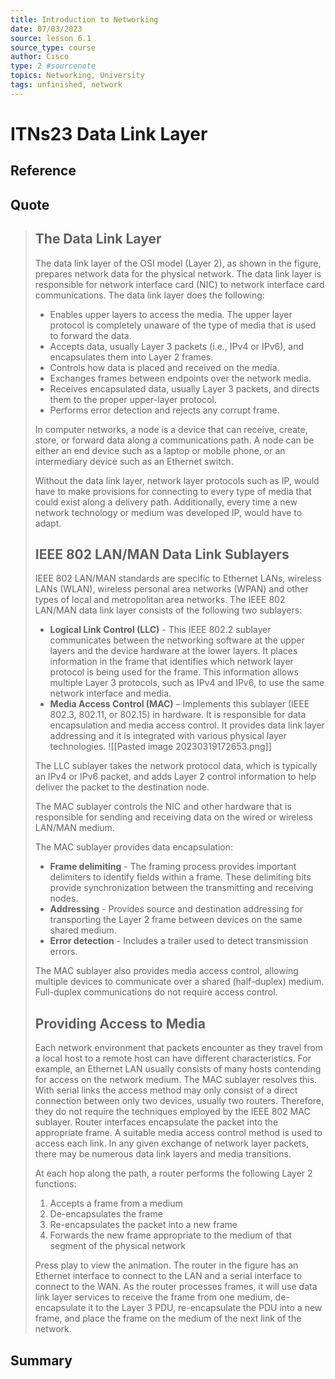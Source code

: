 ```yaml
---
title: Introduction to Networking
date: 07/03/2023
source: lesson 6.1
source_type: course
author: Cisco
type: 2 #sourcenote
topics: Networking, University
tags: unfinished, network
---
```

# ITNs23 Data Link Layer

## **Reference**
<!-- Where do you got it -->

## **Quote**
> ## The Data Link Layer
> The data link layer of the OSI model (Layer 2), as shown in the figure, prepares network data for the physical network. The data link layer is responsible for network interface card (NIC) to network interface card communications. The data link layer does the following:
> 
> -   Enables upper layers to access the media. The upper layer protocol is completely unaware of the type of media that is used to forward the data.
> -   Accepts data, usually Layer 3 packets (i.e., IPv4 or IPv6), and encapsulates them into Layer 2 frames.
> -   Controls how data is placed and received on the media.
> -   Exchanges frames between endpoints over the network media.
> -   Receives encapsulated data, usually Layer 3 packets, and directs them to the proper upper-layer protocol.
> -   Performs error detection and rejects any corrupt frame.
> 
> In computer networks, a node is a device that can receive, create, store, or forward data along a communications path. A node can be either an end device such as a laptop or mobile phone, or an intermediary device such as an Ethernet switch.
> 
> Without the data link layer, network layer protocols such as IP, would have to make provisions for connecting to every type of media that could exist along a delivery path. Additionally, every time a new network technology or medium was developed IP, would have to adapt.
> 
> ## IEEE 802 LAN/MAN Data Link Sublayers
> 
> IEEE 802 LAN/MAN standards are specific to Ethernet LANs, wireless LANs (WLAN), wireless personal area networks (WPAN) and other types of local and metropolitan area networks. The IEEE 802 LAN/MAN data link layer consists of the following two sublayers:
> -   **Logical Link Control (LLC)** - This IEEE 802.2 sublayer communicates between the networking software at the upper layers and the device hardware at the lower layers. It places information in the frame that identifies which network layer protocol is being used for the frame. This information allows multiple Layer 3 protocols, such as IPv4 and IPv6, to use the same network interface and media.
> -   **Media Access Control (MAC)** – Implements this sublayer (IEEE 802.3, 802.11, or 802.15) in hardware. It is responsible for data encapsulation and media access control. It provides data link layer addressing and it is integrated with various physical layer technologies.
> ![[Pasted image 20230319172653.png]]
> 
> The LLC sublayer takes the network protocol data, which is typically an IPv4 or IPv6 packet, and adds Layer 2 control information to help deliver the packet to the destination node. 
> 
> The MAC sublayer controls the NIC and other hardware that is responsible for sending and receiving data on the wired or wireless LAN/MAN medium.
> 
> The MAC sublayer provides data encapsulation:
> 
> -   **Frame delimiting** - The framing process provides important delimiters to identify fields within a frame. These delimiting bits provide synchronization between the transmitting and receiving nodes.
> -   **Addressing** - Provides source and destination addressing for transporting the Layer 2 frame between devices on the same shared medium.
> -   **Error detection** - Includes a trailer used to detect transmission errors.
> 
> The MAC sublayer also provides media access control, allowing multiple devices to communicate over a shared (half-duplex) medium. Full-duplex communications do not require access control.
> 
> ## Providing Access to Media
> Each network environment that packets encounter as they travel from a local host to a remote host can have different characteristics. For example, an Ethernet LAN usually consists of many hosts contending for access on the network medium. The MAC sublayer resolves this. With serial links the access method may only consist of a direct connection between only two devices, usually two routers. Therefore, they do not require the techniques employed by the IEEE 802 MAC sublayer.
> Router interfaces encapsulate the packet into the appropriate frame. A suitable media access control method is used to access each link. In any given exchange of network layer packets, there may be numerous data link layers and media transitions.
> 
> At each hop along the path, a router performs the following Layer 2 functions:
> 1.  Accepts a frame from a medium
> 2.  De-encapsulates the frame
> 3.  Re-encapsulates the packet into a new frame
> 4.  Forwards the new frame appropriate to the medium of that segment of the physical network
> 
> Press play to view the animation. The router in the figure has an Ethernet interface to connect to the LAN and a serial interface to connect to the WAN. As the router processes frames, it will use data link layer services to receive the frame from one medium, de-encapsulate it to the Layer 3 PDU, re-encapsulate the PDU into a new frame, and place the frame on the medium of the next link of the network.

## **Summary**
<!-- try to apply the method of the question and the answer, if there is more than one idea, then make a single note or sub note from each idea -->